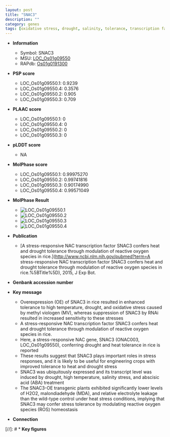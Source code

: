 ```yaml
---
layout: post
title: "SNAC3"
description: ""
category: genes
tags: [oxidative stress, drought, salinity, tolerance, transcription factor, oxidative, drought tolerance, salinity stress, stress, homeostasis, drought stress, abscisic acid, stress tolerance, stress response, reactive oxygen species]
---
```


* **Information**  
    + Symbol: SNAC3  
    + MSU: [LOC_Os01g09550](http://rice.plantbiology.msu.edu/cgi-bin/ORF_infopage.cgi?orf=LOC_Os01g09550)  
    + RAPdb: [Os01g0191300](http://rapdb.dna.affrc.go.jp/viewer/gbrowse_details/irgsp1?name=Os01g0191300)  

* **PSP score**  
    + LOC_Os01g09550.1: 0.9239 
    + LOC_Os01g09550.4: 0.3576 
    + LOC_Os01g09550.2: 0.905 
    + LOC_Os01g09550.3: 0.709 

* **PLAAC score**  
    + LOC_Os01g09550.1: 0 
    + LOC_Os01g09550.4: 0 
    + LOC_Os01g09550.2: 0 
    + LOC_Os01g09550.3: 0 

* **pLDDT score**
    + NA


* **MolPhase score**
    + LOC_Os01g09550.1: 0.99975270
    + LOC_Os01g09550.2: 0.99741816
    + LOC_Os01g09550.3: 0.90174990
    + LOC_Os01g09550.4: 0.99571049

* **MolPhase Result**
    + ![LOC_Os01g09550.1](https://304243504.github.io/Pictures/LOC_Os01g/LOC_Os01g09550.1.png)
    + ![LOC_Os01g09550.2](https://304243504.github.io/Pictures/LOC_Os01g/LOC_Os01g09550.2.png)
    + ![LOC_Os01g09550.3](https://304243504.github.io/Pictures/LOC_Os01g/LOC_Os01g09550.3.png)
    + ![LOC_Os01g09550.4](https://304243504.github.io/Pictures/LOC_Os01g/LOC_Os01g09550.4.png)

* **Publication**  
    + [A stress-responsive NAC transcription factor SNAC3 confers heat and drought tolerance through modulation of reactive oxygen species in rice.](http://www.ncbi.nlm.nih.gov/pubmed?term=A stress-responsive NAC transcription factor SNAC3 confers heat and drought tolerance through modulation of reactive oxygen species in rice.%5BTitle%5D), 2015, J Exp Bot.

* **Genbank accession number**  

* **Key message**  
    + Overexpression (OE) of SNAC3 in rice resulted in enhanced tolerance to high temperature, drought, and oxidative stress caused by methyl viologen (MV), whereas suppression of SNAC3 by RNAi resulted in increased sensitivity to these stresses
    + A stress-responsive NAC transcription factor SNAC3 confers heat and drought tolerance through modulation of reactive oxygen species in rice.
    + Here, a stress-responsive NAC gene, SNAC3 (ONAC003, LOC_Os01g09550), conferring drought and heat tolerance in rice is reported
    + These results suggest that SNAC3 plays important roles in stress responses, and it is likely to be useful for engineering crops with improved tolerance to heat and drought stress
    + SNAC3 was ubiquitously expressed and its transcript level was induced by drought, high temperature, salinity stress, and abscisic acid (ABA) treatment
    + The SNAC3-OE transgenic plants exhibited significantly lower levels of H2O2, malondiadehyde (MDA), and relative electrolyte leakage than the wild-type control under heat stress conditions, implying that SNAC3 may confer stress tolerance by modulating reactive oxygen species (ROS) homeostasis

* **Connection**  

[//]: # * **Key figures**  


